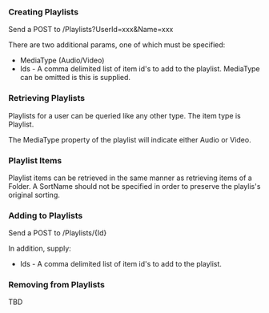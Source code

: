 ### Creating Playlists

Send a POST to /Playlists?UserId=xxx&Name=xxx

There are two additional params, one of which must be specified:

* MediaType (Audio/Video)
* Ids - A comma delimited list of item id's to add to the playlist. MediaType can be omitted is this is supplied.

### Retrieving Playlists

Playlists for a user can be queried like any other type. The item type is Playlist.

The MediaType property of the playlist will indicate either Audio or Video.

### Playlist Items

Playlist items can be retrieved in the same manner as retrieving items of a Folder. A SortName should not be specified in order to preserve the playlis's original sorting.

### Adding to Playlists

Send a POST to /Playlists/{Id}

In addition, supply:

* Ids - A comma delimited list of item id's to add to the playlist.

### Removing from Playlists

TBD